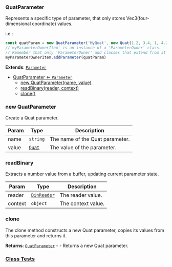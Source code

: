 <a name="QuatParameter"></a>

### QuatParameter 
Represents a specific type of parameter, that only stores Vec3(four-dimensional coordinate) values.

i.e.:
```javascript
const quatParam = new QuatParameter('MyQuat', new Quat(1.2, 3.4, 1, 4.2))
//'myParameterOwnerItem' is an instance of a 'ParameterOwner' class.
// Remember that only 'ParameterOwner' and classes that extend from it can host 'Parameter' objects.
myParameterOwnerItem.addParameter(quatParam)
```


**Extends**: <code>[Parameter](api/SceneTree\Parameters\Parameter.md)</code>  

* [QuatParameter ⇐ <code>Parameter</code>](#QuatParameter)
    * [new QuatParameter(name, value)](#new-QuatParameter)
    * [readBinary(reader, context)](#readBinary)
    * [clone()](#clone)

<a name="new_QuatParameter_new"></a>

### new QuatParameter
Create a Quat parameter.


| Param | Type | Description |
| --- | --- | --- |
| name | <code>string</code> | The name of the Quat parameter. |
| value | <code>[Quat](api/Math\Quat.md)</code> | The value of the parameter. |

<a name="QuatParameter+readBinary"></a>

### readBinary
Extracts a number value from a buffer, updating current parameter state.



| Param | Type | Description |
| --- | --- | --- |
| reader | <code>[BinReader](api/SceneTree\BinReader.md)</code> | The reader value. |
| context | <code>object</code> | The context value. |

<a name="QuatParameter+clone"></a>

### clone
The clone method constructs a new Quat parameter, copies its values
from this parameter and returns it.


**Returns**: [<code>QuatParameter</code>](#QuatParameter) - - Returns a new Quat parameter.  


### [Class Tests](api/SceneTree\Parameters/QuatParameter.test)